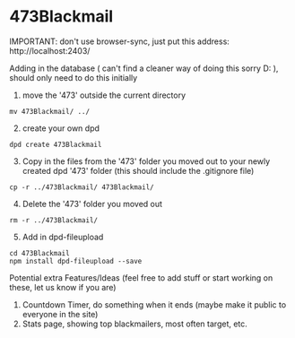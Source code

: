 # 473Blackmail

IMPORTANT: don't use browser-sync, just put this address: http://localhost:2403/

Adding in the database ( can't find a cleaner way of doing this sorry D: ), should only need to do this initially

1. move the '473' outside the current directory
```
mv 473Blackmail/ ../
```

2. create your own dpd
```
dpd create 473Blackmail
```

3. Copy in the files from the '473' folder you moved out to your newly created dpd '473' folder (this should include the .gitignore file)
```
cp -r ../473Blackmail/ 473Blackmail/
```

4. Delete the '473' folder you moved out
```
rm -r ../473Blackmail/
```

5. Add in dpd-fileupload
```
cd 473Blackmail
npm install dpd-fileupload --save
```

Potential extra Features/Ideas (feel free to add stuff or start working on these, let us know if you are)
1. Countdown Timer, do something when it ends (maybe make it public to everyone in the site)
2. Stats page, showing top blackmailers, most often target, etc.
